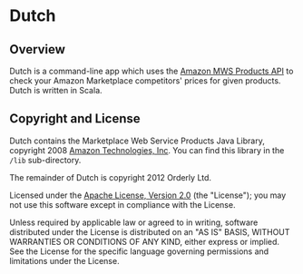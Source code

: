 # Dutch ##

## Overview ##

Dutch is a command-line app which uses the [Amazon MWS Products API](https://developer.amazonservices.com/gp/mws/api.html/192-0013333-8270332?ie=UTF8&section=products&group=products&version=latest) to check your Amazon Marketplace competitors' prices for given products. Dutch is written in Scala.

## Copyright and License ##

Dutch contains the Marketplace Web Service Products Java Library, copyright
2008 [Amazon Technologies, Inc](http://www.amazon.com/). You can find this
library in the `/lib` sub-directory.

The remainder of Dutch is copyright 2012 Orderly Ltd. 

Licensed under the [Apache License, Version 2.0](http://www.apache.org/licenses/LICENSE-2.0) (the "License");
you may not use this software except in compliance with the License.

Unless required by applicable law or agreed to in writing, software
distributed under the License is distributed on an "AS IS" BASIS,
WITHOUT WARRANTIES OR CONDITIONS OF ANY KIND, either express or implied.
See the License for the specific language governing permissions and
limitations under the License.
